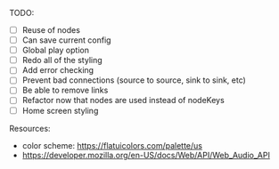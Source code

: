 TODO:

- [ ] Reuse of nodes
- [ ] Can save current config
- [ ] Global play option
- [ ] Redo all of the styling
- [ ] Add error checking
- [ ] Prevent bad connections (source to source, sink to sink, etc)
- [ ] Be able to remove links
- [ ] Refactor now that nodes are used instead of nodeKeys
- [ ] Home screen styling

Resources:

- color scheme: https://flatuicolors.com/palette/us
- https://developer.mozilla.org/en-US/docs/Web/API/Web_Audio_API
